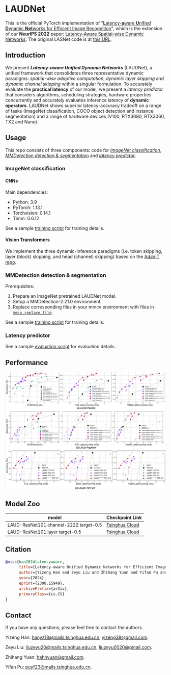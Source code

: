 # LAUDNet

This is the official PyTorch implementation of "[**L**atency-**a**ware **U**nified **D**ynamic **Net**works for Efficient Image Recognition](https://arxiv.org/pdf/2308.15949.pdf)", which is the extension of our **NeurIPS 2022** paper: [Latency-Aware Spatial-wise Dynamic Networks](https://arxiv.org/abs/2210.06223). The original LASNet code is at [this URL](https://github.com/LeapLabTHU/LASNet).

## Introduction

We present ***Latency-aware Unified Dynamic Networks*** (LAUDNet), a unified framework that consolidates three representative dynamic paradigms: *spatial-wise adaptive computation*, *dynamic layer skipping* and *dynamic channel skipping* within a singular formulation. To accurately evaluate the **practical latency** of our model, we present a *latency predictor* that considers algorithms, scheduling strategies, hardware properties concurrently and accurately evaluates inference latency of **dynamic operators**. LAUDNet shows superior latency-accuracy tradeoff on a range of tasks (ImageNet classification, COCO object detection and instance segmentation) and a range of hardware devices (V100, RTX3090, RTX3060, TX2 and Nano).

## Usage

This repo consists of three components: code for *[ImageNet classification](imagenet_classification)*, *[MMDetection detection &amp; segmentation](mmdetection-2.21.0)* and *[latency predictor](DyNetSimulator)*.

### ImageNet classification
#### CNNs
Main dependencies:

- Python: 3.9
- PyTorch: 1.13.1
- Torchvision: 0.14.1
- Timm: 0.6.12

See a sample [training script](imagenet_classification/train_scripts.sh) for training details.

#### Vision Transformers

We implement the three dynamic-inference paradigms (i.e. token skipping, layer (block) skipping, and head (channel) skipping) based on the [AdaViT repo](https://www.github.com/MengLcool/AdaViT/tree/main).

### MMDetection detection & segmentation

Prerequisites:

1. Prepare an ImageNet pretrained LAUDNet model.
2. Setup a MMDetection-2.21.0 environment.
3. Replace corresponding files in your mmcv environment with files in [`mmcv_replace_file`](mmdetection-2.21.0/mmcv_replace_file).

See a sample [training script](mmdetection-2.21.0/tools/scripts_LAUDNet.sh) for training details.

### Latency predictor

See a sample [evaluation script](DyNetSimulator/eval_example.py) for evaluation details.

## Performance

<img src="./assets/laudnet_main_results.png" alt="fig1"/>

## Model Zoo

| model                                  | Checkpoint Link                                                           |
| -------------------------------------- | ------------------------------------------------------------------------- |
| LAUD-ResNet101 channel-2222 target-0.5 | [Tsinghua Cloud](https://cloud.tsinghua.edu.cn/f/13a660b58f1946a3b4f3/?dl=1) |
| LAUD-ResNet101 layer target-0.5        | [Tsinghua Cloud](https://cloud.tsinghua.edu.cn/f/625cfe8f6f244c39a5db/?dl=1) |

## Citation

```bibtex
@misc{han2024latencyaware,
      title={Latency-aware Unified Dynamic Networks for Efficient Image Recognition}, 
      author={Yizeng Han and Zeyu Liu and Zhihang Yuan and Yifan Pu and Chaofei Wang and Shiji Song and Gao Huang},
      year={2024},
      eprint={2308.15949},
      archivePrefix={arXiv},
      primaryClass={cs.CV}
}
```



## Contact

If you have any questions, please feel free to contact the authors.

Yizeng Han: [hanyz18@mails.tsinghua.edu.cn](mailto:hanyz18@mails.tsinghua.edu.cn), [yizeng38@gmail.com](mailto:yizeng38@gmail.com).

Zeyu Liu: [liuzeyu20@mails.tsinghua.edu.cn](mailto:liuzeyu20@mails.tsinghua.edu.cn), [liuzeyu0020@gmail.com](mailto:liuzeyu0020@gmail.com).

Zhihang Yuan: [hahnyuan@gmail.com](mailto:hahnyuan@gmail.com).

Yifan Pu: [puyf23@mails.tsinghua.edu.cn](mailto:puyf@mails.tsinghua.edu.cn).
